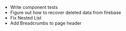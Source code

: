 - Write component tests
- Figure out how to recover deleted data from firebase
- Fix Nested List
- Add Breadcrumbs to page header
